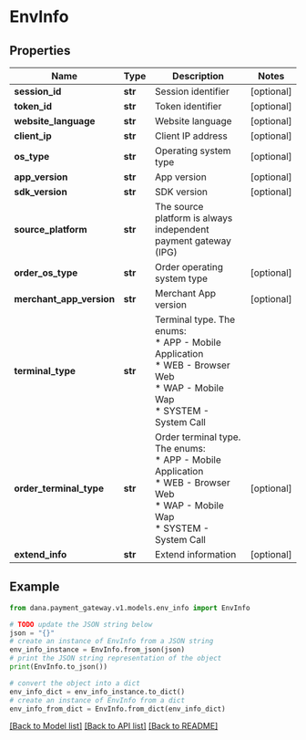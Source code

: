 # EnvInfo


## Properties

Name | Type | Description | Notes
------------ | ------------- | ------------- | -------------
**session_id** | **str** | Session identifier | [optional] 
**token_id** | **str** | Token identifier | [optional] 
**website_language** | **str** | Website language | [optional] 
**client_ip** | **str** | Client IP address | [optional] 
**os_type** | **str** | Operating system type | [optional] 
**app_version** | **str** | App version | [optional] 
**sdk_version** | **str** | SDK version | [optional] 
**source_platform** | **str** | The source platform is always independent payment gateway (IPG) | 
**order_os_type** | **str** | Order operating system type | [optional] 
**merchant_app_version** | **str** | Merchant App version | [optional] 
**terminal_type** | **str** | Terminal type. The enums:<br /> * APP - Mobile Application<br /> * WEB - Browser Web<br /> * WAP - Mobile Wap<br /> * SYSTEM - System Call<br />  | 
**order_terminal_type** | **str** | Order terminal type. The enums:<br /> * APP - Mobile Application<br /> * WEB - Browser Web<br /> * WAP - Mobile Wap<br /> * SYSTEM - System Call<br />  | [optional] 
**extend_info** | **str** | Extend information | [optional] 

## Example

```python
from dana.payment_gateway.v1.models.env_info import EnvInfo

# TODO update the JSON string below
json = "{}"
# create an instance of EnvInfo from a JSON string
env_info_instance = EnvInfo.from_json(json)
# print the JSON string representation of the object
print(EnvInfo.to_json())

# convert the object into a dict
env_info_dict = env_info_instance.to_dict()
# create an instance of EnvInfo from a dict
env_info_from_dict = EnvInfo.from_dict(env_info_dict)
```
[[Back to Model list]](../README.md#documentation-for-models) [[Back to API list]](../README.md#documentation-for-api-endpoints) [[Back to README]](../README.md)


